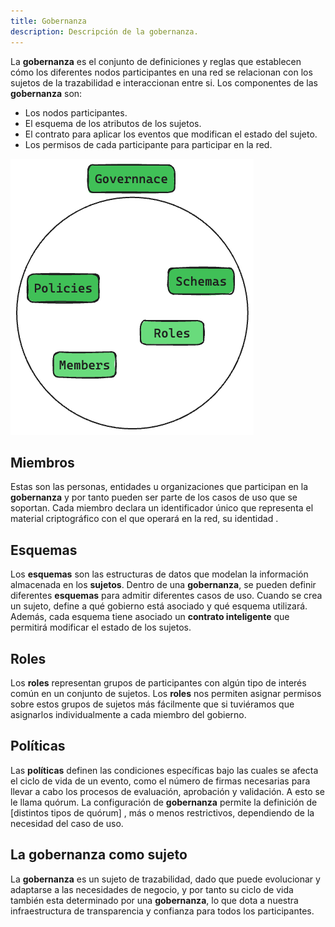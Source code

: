 ```yaml
---
title: Gobernanza
description: Descripción de la gobernanza.
---
```


La **gobernanza** es el conjunto de definiciones y reglas que establecen cómo los diferentes nodos participantes en una red se relacionan con los sujetos de la trazabilidad e interaccionan entre si. Los componentes de las **gobernanza** son:

- Los nodos participantes.
- El esquema de los atributos de los sujetos.
- El contrato para aplicar los eventos que modifican el estado del sujeto.
- Los permisos de cada participante para participar en la red.

![Diagrama de la gobernanza](governance.png)

## Miembros
Estas son las personas, entidades u organizaciones que participan en la **gobernanza** y por tanto pueden ser parte de los casos de uso que se soportan. Cada miembro declara un identificador único que representa el material criptográfico con el que operará en la red, su identidad .
## Esquemas
Los **esquemas** son las estructuras de datos que modelan la información almacenada en los **sujetos**. Dentro de una **gobernanza**, se pueden definir diferentes **esquemas** para admitir diferentes casos de uso. Cuando se crea un sujeto, define a qué gobierno está asociado y qué esquema utilizará. Además, cada esquema tiene asociado un **contrato inteligente** que permitirá modificar el estado de los sujetos.
## Roles
Los **roles** representan grupos de participantes con algún tipo de interés común en un conjunto de sujetos. Los **roles** nos permiten asignar permisos sobre estos grupos de sujetos más fácilmente que si tuviéramos que asignarlos individualmente a cada miembro del gobierno.
## Políticas
Las **políticas** definen las condiciones específicas bajo las cuales se afecta el ciclo de vida de un evento, como el número de firmas necesarias para llevar a cabo los procesos de evaluación, aprobación y validación. A esto se le llama quórum.
La configuración de **gobernanza** permite la definición de [distintos tipos de quórum] , más o menos restrictivos, dependiendo de la necesidad del caso de uso.

## La gobernanza como sujeto
La **gobernanza** es un sujeto de trazabilidad, dado que puede evolucionar y adaptarse a las necesidades de negocio, y por tanto su ciclo de vida también esta determinado por una **gobernanza**, lo que dota a nuestra infraestructura de transparencia y confianza para todos los participantes.